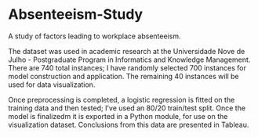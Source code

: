 # Absenteeism-Study
A study of factors leading to workplace absenteeism.

The dataset was used in academic research at the Universidade Nove de Julho - Postgraduate Program in Informatics and Knowledge Management.
There are 740 total instances; I have randomly selected 700 instances for model construction and application. The remaining 40 instances will be used for data visualization.

Once preprocessing is completed, a logistic regression is fitted on the training data and then tested; I've used an 80/20 train/test split. Once the model is finalizedm it is exported in a Python module, for use on the visualization dataset. Conclusions from this data are presented in Tableau.
